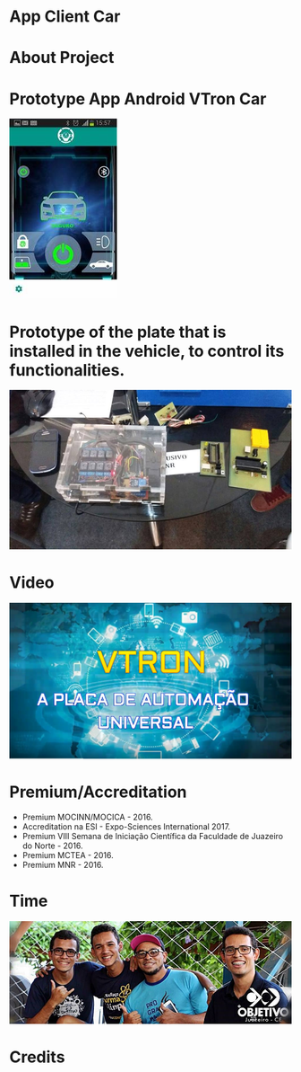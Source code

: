 # App Client Car

# About Project

# Prototype App Android VTron Car
![screenshot](https://github.com/vtronboard/AppClientCar/blob/master/img/app_car.jpg)

# Prototype of the plate that is installed in the vehicle, to control its functionalities.
![screenshot](https://github.com/vtronboard/AppClientCar/blob/master/img/prototipo_boardcar.jpg)

# Video
[![Alt text](https://github.com/vtronboard/AppClientCar/blob/master/img/bg_video.png)](https://www.youtube.com/watch?v=qLMEAMd1mVY)

# Premium/Accreditation
- Premium MOCINN/MOCICA - 2016.
- Accreditation na ESI - Expo-Sciences International 2017.
- Premium VIII Semana de Iniciação Científica da Faculdade de Juazeiro do Norte - 2016.
- Premium MCTEA - 2016.
- Premium MNR - 2016.

# Time
![screenshot](https://github.com/vtronboard/AppClientCar/blob/master/img/time.jpg)

# Credits


